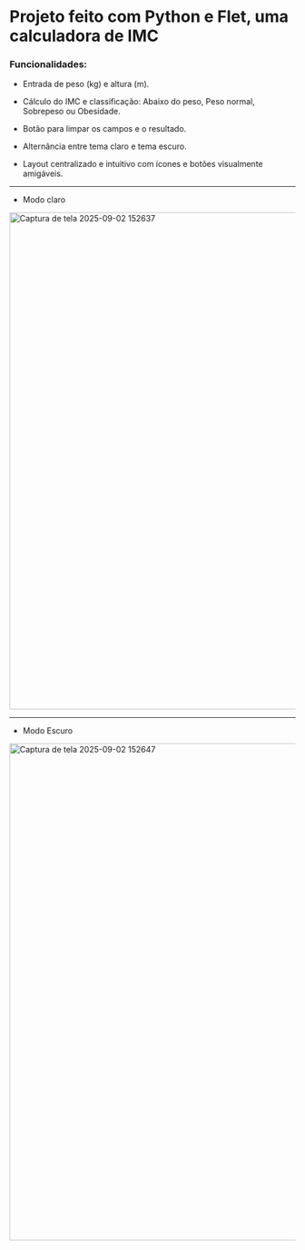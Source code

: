  # Projeto feito com Python e Flet, uma calculadora de IMC

### Funcionalidades:

- Entrada de peso (kg) e altura (m).

- Cálculo do IMC e classificação: Abaixo do peso, Peso normal, Sobrepeso ou Obesidade.

- Botão para limpar os campos e o resultado.

- Alternância entre tema claro e tema escuro.

- Layout centralizado e intuitivo com ícones e botões visualmente amigáveis.

---

 - Modo claro 
<img width="1919" height="876" alt="Captura de tela 2025-09-02 152637" src="https://github.com/user-attachments/assets/6ab66ca5-1fcb-4620-8118-0f5e5d29645d" />

---

 - Modo Escuro
<img width="1919" height="876" alt="Captura de tela 2025-09-02 152647" src="https://github.com/user-attachments/assets/a8795ed3-8029-4fac-a15e-40f6d4a28da0" />

